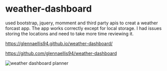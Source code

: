# weather-dashboard

used bootstrap, jquery, momment and third party apis to creat a weather forcast app.
The app works correctly except for local storage. I had issues storing the locations and need to take more time reviewing it.

https://glennaellis94.github.io/weather-dashboard/

https://github.com/glennaellis94/weather-dashboard


![weather dashboard planner](https://user-images.githubusercontent.com/67808053/116839803-a28a7780-aba1-11eb-814f-2a8141fc5a2a.PNG)
